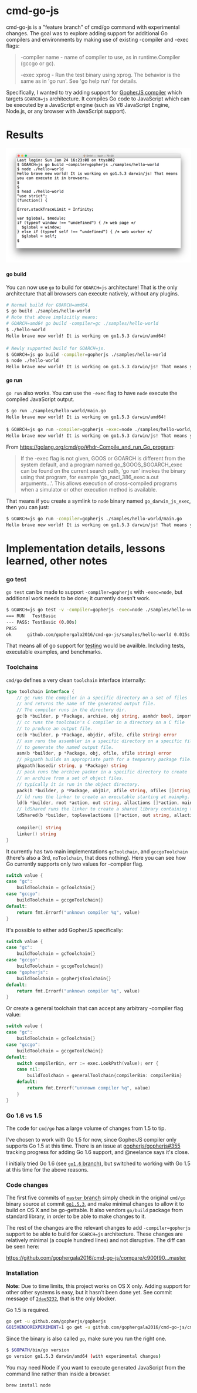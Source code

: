 # cmd-go-js

cmd-go-js is a "feature branch" of cmd/go command with experimental changes. The goal was to explore adding support for additional Go compilers and environments by making use of existing -compiler and -exec flags:

> -compiler name - name of compiler to use, as in runtime.Compiler (gccgo or gc).
>
> -exec xprog - Run the test binary using xprog. The behavior is the same as in 'go run'. See 'go help run' for details.

Specifically, I wanted to try adding support for [GopherJS compiler](https://github.com/gopherjs/gopherjs) which targets `GOARCH=js` architecture. It compiles Go code to JavaScript which can be executed by a JavaScript engine (such as V8 JavaScript Engine, Node.js, or any browser with JavaScript support).

# Results

![](Screenshot.png)

#### go build

You can now use `go` to build for `GOARCH=js` architecture! That is the only architecture that all browsers can execute natively, without any plugins.

```bash
# Normal build for GOARCH=amd64.
$ go build ./samples/hello-world
# Note that above implicitly means:
# GOARCH=amd64 go build -compiler=gc ./samples/hello-world
$ ./hello-world
Hello brave new world! It is working on go1.5.3 darwin/amd64!

# Newly supported build for GOARCH=js.
$ GOARCH=js go build -compiler=gopherjs ./samples/hello-world
$ node ./hello-world
Hello brave new world! It is working on go1.5.3 darwin/js! That means you can execute it in browsers.
```

#### go run

`go run` also works. You can use the `-exec` flag to have `node` execute the compiled JavaScript output.

```bash
$ go run ./samples/hello-world/main.go
Hello brave new world! It is working on go1.5.3 darwin/amd64!

$ GOARCH=js go run -compiler=gopherjs -exec=node ./samples/hello-world/main.go
Hello brave new world! It is working on go1.5.3 darwin/js! That means you can execute it in browsers.
```

From https://golang.org/cmd/go/#hdr-Compile_and_run_Go_program:

> If the -exec flag is not given, GOOS or GOARCH is different from the system default, and a program named go_$GOOS_$GOARCH_exec can be found on the current search path, 'go run' invokes the binary using that program, for example 'go_nacl_386_exec a.out arguments...'. This allows execution of cross-compiled programs when a simulator or other execution method is available.

That means if you create a symlink to `node` binary named `go_darwin_js_exec`, then you can just:

```bash
$ GOARCH=js go run -compiler=gopherjs ./samples/hello-world/main.go
Hello brave new world! It is working on go1.5.3 darwin/js! That means you can execute it in browsers.
```

# Implementation details, lessons learned, other notes

### go test

`go test` can be made to support `-compiler=gopherjs` with `-exec=node`, but additional work needs to be done; it currently doesn't work.

```bash
$ GOARCH=js go test -v -compiler=gopherjs -exec=node ./samples/hello-world
=== RUN   TestBasic
--- PASS: TestBasic (0.00s)
PASS
ok  	github.com/gophergala2016/cmd-go-js/samples/hello-world	0.015s
```

That means all of go support for [testing](https://godoc.org/testing) would be availble. Including tests, executable examples, and benchmarks.

### Toolchains

`cmd/go` defines a very clean `toolchain` interface internally:

```Go
type toolchain interface {
	// gc runs the compiler in a specific directory on a set of files
	// and returns the name of the generated output file.
	// The compiler runs in the directory dir.
	gc(b *builder, p *Package, archive, obj string, asmhdr bool, importArgs []string, gofiles []string) (ofile string, out []byte, err error)
	// cc runs the toolchain's C compiler in a directory on a C file
	// to produce an output file.
	cc(b *builder, p *Package, objdir, ofile, cfile string) error
	// asm runs the assembler in a specific directory on a specific file
	// to generate the named output file.
	asm(b *builder, p *Package, obj, ofile, sfile string) error
	// pkgpath builds an appropriate path for a temporary package file.
	pkgpath(basedir string, p *Package) string
	// pack runs the archive packer in a specific directory to create
	// an archive from a set of object files.
	// typically it is run in the object directory.
	pack(b *builder, p *Package, objDir, afile string, ofiles []string) error
	// ld runs the linker to create an executable starting at mainpkg.
	ld(b *builder, root *action, out string, allactions []*action, mainpkg string, ofiles []string) error
	// ldShared runs the linker to create a shared library containing the pkgs built by toplevelactions
	ldShared(b *builder, toplevelactions []*action, out string, allactions []*action) error

	compiler() string
	linker() string
}
```

It currently has two main implementations `gcToolchain`, and `gccgoToolchain` (there's also a 3rd, `noToolchain`, that does nothing). Here you can see how Go currently supports only two values for -compiler flag.

```Go
switch value {
case "gc":
	buildToolchain = gcToolchain{}
case "gccgo":
	buildToolchain = gccgoToolchain{}
default:
	return fmt.Errorf("unknown compiler %q", value)
}
```

It's possible to either add GopherJS specifically:

```Go
switch value {
case "gc":
	buildToolchain = gcToolchain{}
case "gccgo":
	buildToolchain = gccgoToolchain{}
case "gopherjs":
	buildToolchain = gopherjsToolchain{}
default:
	return fmt.Errorf("unknown compiler %q", value)
}
```

Or create a general toolchain that can accept any arbitrary -compiler flag value:

```Go
switch value {
case "gc":
	buildToolchain = gcToolchain{}
case "gccgo":
	buildToolchain = gccgoToolchain{}
default:
	switch compilerBin, err := exec.LookPath(value); err {
	case nil:
		buildToolchain = generalToolchain{compilerBin: compilerBin}
	default:
		return fmt.Errorf("unknown compiler %q", value)
	}
}
```

### Go 1.6 vs 1.5

The code for `cmd/go` has a large volume of changes from 1.5 to tip.

I've chosen to work with Go 1.5 for now, since GopherJS compiler only supports Go 1.5 at this time. There is an issue at [gopherjs/gopherjs#355](https://github.com/gopherjs/gopherjs/issues/355) tracking progress for adding Go 1.6 support, and @neelance says it's close.

I initially tried Go 1.6 (see [`go1.6` branch](https://github.com/gophergala2016/cmd-go-js/commits/go1.6)), but switched to working with Go 1.5 at this time for the above reasons.

### Code changes

The first five commits of [`master` branch](https://github.com/gophergala2016/cmd-go-js/commits/master) simply check in the original `cmd/go` binary source at commit [`go1.5.3`](https://github.com/golang/go/tree/go1.5.3), and make minimal changes to allow it to build on OS X and be go-gettable. It also vendors `go/build` package from standard library, in order to be able to make changes to it.

The rest of the changes are the relevant changes to add `-compiler=gopherjs` support to be able to build for `GOARCH=js` architecture. These changes are relatively minimal (a couple hundred lines) and not disruptive. The diff can be seen here:

https://github.com/gophergala2016/cmd-go-js/compare/c900f90...master

### Installation

**Note:** Due to time limits, this project works on OS X only. Adding support for other other systems is easy, but it hasn't been done yet. See commit message of [`2dae5232`](https://github.com/gophergala2016/cmd-go-js/commit/2dae52322dcef1b91b9b363fa2301da735188370), that is the only blocker.

Go 1.5 is required.

```bash
go get -u github.com/gopherjs/gopherjs
GO15VENDOREXPERIMENT=1 go get -u github.com/gophergala2016/cmd-go-js/cmd/go
```

Since the binary is also called `go`, make sure you run the right one.

```bash
$ $GOPATH/bin/go version
go version go1.5.3 darwin/amd64 (with experimental changes)
```

You may need Node if you want to execute generated JavaScript from the command line rather than inside a browser.

```bash
brew install node
```
